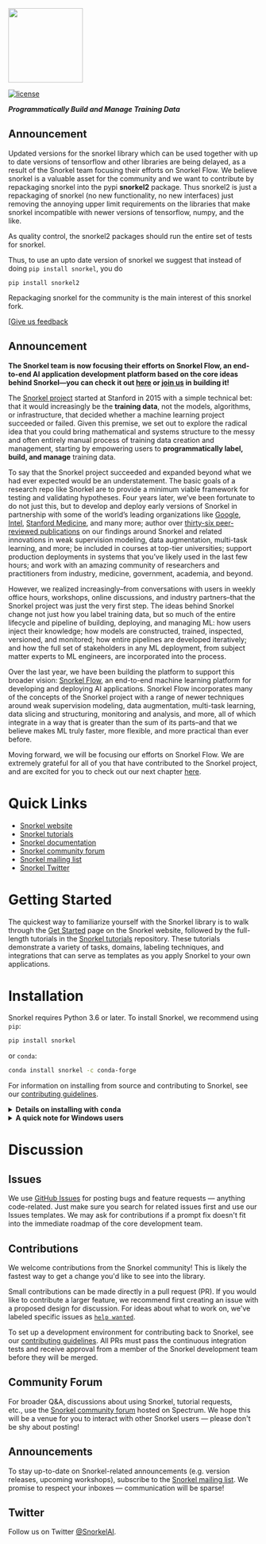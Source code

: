 <img src="https://github.com/cerquide/snorkel/blob/main/figs/logo_01.png" width="150"/>

<!--![PyPI - Python Version](https://img.shields.io/pypi/pyversions/snorkel)
![PyPI](https://img.shields.io/pypi/v/snorkel)
![Conda](https://img.shields.io/conda/v/conda-forge/snorkel)
[![CircleCI](https://circleci.com/gh/snorkel-team/snorkel/tree/master.svg?style=svg)](https://circleci.com/gh/snorkel-team/snorkel/tree/master)
[![docs](https://readthedocs.org/projects/snorkel/badge/?version=master)](https://snorkel.readthedocs.io/en/master)
[![coverage](https://codecov.io/gh/snorkel-team/snorkel/branch/master/graph/badge.svg)](https://codecov.io/gh/snorkel-team/snorkel/branch/master)-->
[![license](https://img.shields.io/badge/License-Apache%202.0-blue.svg)](https://opensource.org/licenses/Apache-2.0)

***Programmatically Build and Manage Training Data***

## Announcement

Updated versions for the snorkel library which can be used together with up to date versions of tensorflow 
and other libraries are being delayed, as a result of the Snorkel team focusing their efforts on Snorkel Flow.
We believe snorkel is a valuable asset for the community and we want to contribute by 
repackaging snorkel into the pypi **snorkel2** package. 
Thus snorkel2 is just a repackaging of snorkel (no new functionality, no new interfaces) just removing the annoying 
upper limit requirements on the libraries that make snorkel incompatible with newer versions of tensorflow, 
numpy, and the like.

As quality control, the snorkel2 packages should run the entire set of tests for snorkel. 

Thus, to use an upto date version of snorkel we suggest that instead of doing `pip install snorkel`, you do 
```
pip install snorkel2
```

Repackaging snorkel for the community is the main interest of this snorkel fork.  

[[Give us feedback](https://github.com/cerquide/snorkel/discussions/)

## Announcement


**The Snorkel team is now focusing their efforts on Snorkel Flow, an end-to-end AI application development platform based on the core ideas behind Snorkel—you can check it out [here](https://snorkel.ai) or [join us](www.snorkel.ai/careers) in building it!**

The [Snorkel project](https://snorkel.ai/how-to-use-snorkel-to-build-ai-applications/) started at Stanford in 2015 with a simple technical bet: that it would increasingly be the **training data**, not the models, algorithms, or infrastructure, that decided whether a machine learning project succeeded or failed. Given this premise, we set out to explore the radical idea that you could bring mathematical and systems structure to the messy and often entirely manual process of training data creation and management, starting by empowering users to **programmatically label, build, and manage** training data.

To say that the Snorkel project succeeded and expanded beyond what we had ever expected would be an understatement. The basic goals of a research repo like Snorkel are to provide a minimum viable framework for testing and validating hypotheses. Four years later, we’ve been fortunate to do not just this, but to develop and deploy early versions of Snorkel in partnership with some of the world’s leading organizations like [Google](https://ai.googleblog.com/2019/03/harnessing-organizational-knowledge-for.html), [Intel](https://dl.acm.org/doi/abs/10.1145/3329486.3329492), [Stanford Medicine](https://www.cell.com/patterns/fulltext/S2666-3899(20)30019-2), and many more; author over [thirty-six peer-reviewed publications](https://snorkel.ai/technology.html) on our findings around Snorkel and related innovations in weak supervision modeling, data augmentation, multi-task learning, and more; be included in courses at top-tier universities; support production deployments in systems that you’ve likely used in the last few hours; and work with an amazing community of researchers and practitioners from industry, medicine, government, academia, and beyond.

However, we realized increasingly–from conversations with users in weekly office hours, workshops, online discussions, and industry partners–that the Snorkel project was just the very first step. The ideas behind Snorkel change not just how you label training data, but so much of the entire lifecycle and pipeline of building, deploying, and managing ML: how users inject their knowledge; how models are constructed, trained, inspected, versioned, and monitored; how entire pipelines are developed iteratively; and how the full set of stakeholders in any ML deployment, from subject matter experts to ML engineers, are incorporated into the process.

Over the last year, we have been building the platform to support this broader vision: [Snorkel Flow](https://snorkel.ai/snorkel-flow-platform/), an end-to-end machine learning platform for developing and deploying AI applications. Snorkel Flow incorporates many of the concepts of the Snorkel project with a range of newer techniques around weak supervision modeling, data augmentation, multi-task learning, data slicing and structuring, monitoring and analysis, and more, all of which integrate in a way that is greater than the sum of its parts–and that we believe makes ML truly faster, more flexible, and more practical than ever before.

Moving forward, we will be focusing our efforts on Snorkel Flow. We are extremely grateful for all of you that have contributed to the Snorkel project, and are excited for you to check out our next chapter [here](https://snorkel.ai).


# Quick Links
* [Snorkel website](https://snorkel.org)
* [Snorkel tutorials](https://github.com/snorkel-team/snorkel-tutorials)
* [Snorkel documentation](https://snorkel.readthedocs.io/)
* [Snorkel community forum](https://spectrum.chat/snorkel)
* [Snorkel mailing list](https://groups.google.com/forum/#!forum/snorkel-ml)
* [Snorkel Twitter](https://twitter.com/SnorkelAI)

# Getting Started
The quickest way to familiarize yourself with the Snorkel library is to walk through the [Get Started](https://snorkel.org/get-started/) page on the Snorkel website, followed by the full-length tutorials in the [Snorkel tutorials](https://github.com/snorkel-team/snorkel-tutorials) repository.
These tutorials demonstrate a variety of tasks, domains, labeling techniques, and integrations that can serve as templates as you apply Snorkel to your own applications.


# Installation

Snorkel requires Python 3.6 or later. To install Snorkel, we recommend using `pip`:

```bash
pip install snorkel
```

or `conda`:

```bash
conda install snorkel -c conda-forge
```

For information on installing from source and contributing to Snorkel, see our
[contributing guidelines](./CONTRIBUTING.md).

<details><summary><b>Details on installing with <tt>conda</tt></b></summary>
<p>

The following example commands give some more color on installing with `conda`.
These commands assume that your `conda` installation is Python 3.6,
and that you want to use a virtual environment called `snorkel-env`.

```bash
# [OPTIONAL] Activate a virtual environment called "snorkel"
conda create --yes -n snorkel-env python=3.6
conda activate snorkel-env

# We specify PyTorch here to ensure compatibility, but it may not be necessary.
conda install pytorch==1.1.0 -c pytorch
conda install snorkel==0.9.0 -c conda-forge
```

</p>
</details>

<details><summary><b>A quick note for Windows users</b></summary>
<p>

If you're using Windows, we highly recommend using Docker
(you can find an example in our
[tutorials repo](https://github.com/snorkel-team/snorkel-tutorials/blob/master/Dockerfile))
or the [Linux subsystem](https://docs.microsoft.com/en-us/windows/wsl/faq).
We've done limited testing on Windows, so if you want to contribute instructions
or improvements, feel free to open a PR!

</p>
</details>

# Discussion

## Issues
We use [GitHub Issues](https://github.com/snorkel-team/snorkel/issues) for posting bugs and feature requests — anything code-related.
Just make sure you search for related issues first and use our Issues templates.
We may ask for contributions if a prompt fix doesn't fit into the immediate roadmap of the core development team.

## Contributions
We welcome contributions from the Snorkel community! 
This is likely the fastest way to get a change you'd like to see into the library.

Small contributions can be made directly in a pull request (PR).
If you would like to contribute a larger feature, we recommend first creating an issue with a proposed design for discussion. 
For ideas about what to work on, we've labeled specific issues as [`help wanted`](https://github.com/snorkel-team/snorkel/issues?utf8=%E2%9C%93&q=is%3Aopen+is%3Aissue+label%3A%22help+wanted%22+).

To set up a development environment for contributing back to Snorkel, see our [contributing guidelines](./CONTRIBUTING.md).
All PRs must pass the continuous integration tests and receive approval from a member of the Snorkel development team before they will be merged.

## Community Forum
For broader Q&A, discussions about using Snorkel, tutorial requests, etc., use the [Snorkel community forum](https://spectrum.chat/snorkel) hosted on Spectrum.
We hope this will be a venue for you to interact with other Snorkel users — please don't be shy about posting!

## Announcements
To stay up-to-date on Snorkel-related announcements (e.g. version releases, upcoming workshops), subscribe to the [Snorkel mailing list](https://groups.google.com/forum/#!forum/snorkel-ml). We promise to respect your inboxes — communication will be sparse!

## Twitter
Follow us on Twitter [@SnorkelAI](https://twitter.com/SnorkelAI).
